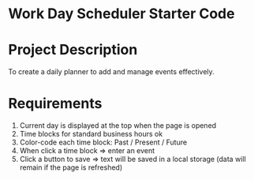 # Work Day Scheduler Starter Code

# Project Description
To create a daily planner to add and manage events effectively.


# Requirements 
1. Current day is displayed at the top when the page is opened
2. Time blocks  for standard business hours ok
3. Color-code each time block: Past / Present / Future
4. When click a time block => enter an event 
5. Click a button to save => text will be saved in a local storage (data will remain if the page is refreshed) 
